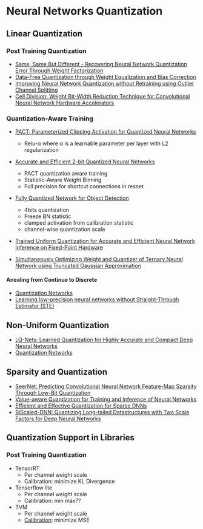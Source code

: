 # Neural Networks Quantization

## Linear Quantization

### Post Training Quantization
- [Same, Same But Different - Recovering Neural Network Quantization Error Through Weight Factorization
](https://arxiv.org/abs/1902.01917)
- [Data-Free Quantization through Weight Equalization and Bias Correction](https://arxiv.org/abs/1906.04721)
- [Improving Neural Network Quantization without Retraining using Outlier Channel Splitting](https://arxiv.org/abs/1901.09504)
- [Cell Division: Weight Bit-Width Reduction Technique for Convolutional Neural Network Hardware Accelerators](https://dl.acm.org/citation.cfm?id=3287721)
### Quantization-Aware Training
- [PACT: Parameterized Clipping Activation for Quantized Neural Networks](https://arxiv.org/abs/1805.06085)
  - Relu-α where α is a learnable parameter per layer with L2 regularization
  
- [Accurate and Efficient 2-bit Quantized Neural Networks](https://www.sysml.cc/doc/2019/168.pdf)
  - PACT quantization aware training
  - Statistic-Aware Weight Binning
  - Full precision for shortcut connections in resnet
  
- [Fully Quantized Network for Object Detection](http://openaccess.thecvf.com/content_CVPR_2019/papers/Li_Fully_Quantized_Network_for_Object_Detection_CVPR_2019_paper.pdf)
  - 4bits quantization
  - Freeze BN statistic
  - clamped activation from calibration statistic
  - channel-wise quantization scale
- [Trained Uniform Quantization for Accurate and Efficient Neural Network Inference on Fixed-Point Hardware](https://arxiv.org/abs/1903.08066)

- [Simultaneously Optimizing Weight and Quantizer of Ternary Neural Network using Truncated Gaussian Approximation](http://openaccess.thecvf.com/content_CVPR_2019/papers/He_Simultaneously_Optimizing_Weight_and_Quantizer_of_Ternary_Neural_Network_Using_CVPR_2019_paper.pdf)

#### Anealing from Continue to Discrete 
- [Quantization Networks](http://openaccess.thecvf.com/content_CVPR_2019/papers/Yang_Quantization_Networks_CVPR_2019_paper.pdf)
- [Learning low-precision neural networks without
Straight-Through Estimator (STE)](https://arxiv.org/pdf/1903.01061.pdf)

## Non-Uniform Quantization
- [LQ-Nets: Learned Quantization for Highly Accurate and Compact Deep Neural Networks](https://arxiv.org/abs/1807.10029)
- [Quantization Networks](http://openaccess.thecvf.com/content_CVPR_2019/papers/Yang_Quantization_Networks_CVPR_2019_paper.pdf)

## Sparsity and Quantization
- [SeerNet: Predicting Convolutional Neural Network Feature-Map Sparsity Through Low-Bit Quantization](http://openaccess.thecvf.com/content_CVPR_2019/html/Cao_SeerNet_Predicting_Convolutional_Neural_Network_Feature-Map_Sparsity_Through_Low-Bit_Quantization_CVPR_2019_paper.html)
- [Value-aware Quantization for Training and Inference of Neural Networks](https://arxiv.org/abs/1804.07802)
- [Efficient and Effective Quantization for Sparse DNNs](https://arxiv.org/pdf/1903.03046.pdf)
- [BiScaled-DNN: Quantizing Long-tailed Datastructures with Two Scale Factors for Deep Neural Networks](https://dl.acm.org/citation.cfm?id=3316781.3317783)

## Quantization Support in Libraries
### Post Training Quantization
- TensorRT
  - Per channel weight scale
  - Calibration: minimize KL Divergence
- Tensorflow lite
  - Per channel  weight scale
  - Calibration: min max??
- TVM
  - Per channel weight scale
  - [Calibration](https://github.com/dmlc/tvm/issues/2651): minimize MSE
